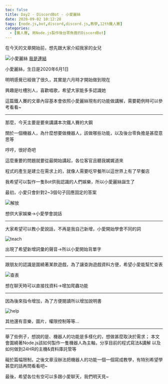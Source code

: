 ```yaml
---
toc: false
title: Day2 - DiscordBot - 小愛麗絲
date: 2020-09-02 10:12:28
tags: [node.js,bot,discord,discord.js,教學,12th鐵人賽]
categories:
  - [鐵人賽, 用Node.js製作後台零負擔的DiscordBot]
---
```

在今天的文章開始前，想先跟大家介紹我家的女兒

![小愛麗絲](https://i.imgur.com/jnSGjxu.png)
[我是連結](https://supr.link/COL1X)

小愛麗絲，生日是2020年6月1日

明明感覺已經做了很久，其實是六月時才開始做到現在

興趣是吐槽別人，喜歡唱歌，希望大家能多多認識她

<!-- more -->

這篇鐵人賽的文章內容基本會依照小愛麗絲現有的功能做講解，需要範例時可以參考看看~

-----

那麼，今天主要是要來講講本次鐵人賽的大鋼

關於一個機器人，為什麼想要做機器人，該做哪些功能，以及後台零負擔是甚麼意思等

哼哼，很好奇吧

這麼重要的問題就要從最開始講起，各位客官且聽我娓娓道來

程式的產生是建立在需求上的，就像人需要吃早餐所以這世界上有了早餐店

我希望可以製作一隻Bot供我認識的人們娛樂，所以小愛麗絲誕生了

最初，小愛只會針對2~3個句子回應固定的答案

![解放](https://i.imgur.com/cew9uKd.png) 

想供大家娛樂->小愛學會說話

-----

大家希望可以教小愛說話，不再是我自己新增，小愛開始學會不同的詞

 ![teach](https://i.imgur.com/r7sSFlZ.png)

出現了希望新增詞彙的聲音->所以小愛開始背單字

-----

跟朋友的認識是圍繞著某款遊戲，為了讓查詢遊戲資料方便，希望小愛能幫忙查表

 ![查表](https://i.imgur.com/MZNmVDc.png)

想在聊天時可以直接找資料->增加爬蟲功能

-----

因為後來指令增加，為了方便閱讀所以增加說明書

![help](https://i.imgur.com/FxYPkWv.png)
 
其他還有音樂，圖片，權限控制等等…

-----

舉了些例子，想說的是、機器人的功能是多樣化的，想做甚麼取決於需求；
本文會圍繞著Node.js該如何製作一隻機器人為主軸，分享目前的程式寫法&講解
以及如何做到24HR的主機&資料庫託管等

礙於篇幅限制，之後文章沒辦法把機器人的功能一個一個寫成教學，有特別希望學甚麼的話再問看看吧~

最後，希望各位有空可以多跟小愛聊天，我們明天見~
